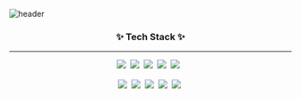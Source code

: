 ![header](https://capsule-render.vercel.app/api?type=waving&color=auto&height=300&section=header&text=Welcome&fontSize=90&animation=fadeIn&fontAlignY=38&desc=Jongwook's%20GitHub%20Profile&descAlignY=51&descAlign=62)

<h3 align="center">✨ Tech Stack ✨</h3>
<hr>
<div align="center">
  <img src="https://img.shields.io/badge/react-20232a.svg?style=for-the-badge&logo=react&logoColor=61DAFB" />&nbsp
  <img src="https://img.shields.io/badge/javascript-F7DF1E.svg?style=for-the-badge&logo=javascript&logoColor=20232a" />&nbsp
  <img src="https://img.shields.io/badge/html5-E34F26.svg?style=for-the-badge&logo=html5&logoColor=white" />&nbsp
  <img src="https://img.shields.io/badge/css3-1572B6.svg?style=for-the-badge&logo=css3&logoColor=white" />&nbsp
  <img src="https://img.shields.io/badge/Scss-green?style=flat&logo=Sass&logoColor=CC6699"/> &nbsp
</div>

<br>
<div align="center">
  <img src="https://img.shields.io/badge/java-007396?style=for-the-badge&logo=java&logoColor=white"/>&nbsp
  <img src="https://img.shields.io/badge/Node.js-339933?style=style=for-the-badge&logo=Node.js&logoColor=white"/>&nbsp
  <img src="https://img.shields.io/badge/SpringBoot-success?style=for-the-badge&logo=Spring&logoColor=white"/>&nbsp
  <img src="https://img.shields.io/badge/MySQL-yellow?style=for-the-badge&logo=MySQL&logoColor=white"/>&nbsp
  <img src="https://img.shields.io/badge/MariaDB-003545?style=for-the-badge&logo=mariadb&logoColor=white"/>&nbsp
</div>
